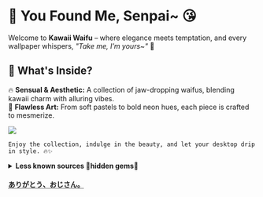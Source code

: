 # 🌸 You Found Me, Senpai~ 😘  

Welcome to **Kawaii Waifu** – where elegance meets temptation, and every wallpaper whispers, *"Take me, I’m yours~"* 💋  

## 💖 What's Inside?  
🔥 **Sensual & Aesthetic:** A collection of jaw-dropping waifus, blending kawaii charm with alluring vibes.  
🎨 **Flawless Art:** From soft pastels to bold neon hues, each piece is crafted to mesmerize.    


![](https://github.com/JoydeepMallick/Wallpapers/blob/main/KawaiiWaifu/Momo%20Velia%20Deviluke%20HD%20Wallpaper%20-%20To%20Love-Ru%20Smile.png?raw=true)

    Enjoy the collection, indulge in the beauty, and let your desktop drip in style. 🔥✨  


<details><summary> <b> Less known sources 💎hidden gems🤫 </b></summary>
This section is exclusively for genuine waifu connoisseurs who truly appreciate artistry 🧐 - casual browsers likely won't even notice these treasures!

- [Danbooru](https://danbooru.donmai.us/posts/9000730?q=2girls), [yande.re](https://yande.re/post/show/826223), [gelbooru](https://gelbooru.com/index.php?page=post&s=view&id=8005564): where artists's true creativity comes to life. ⚠️<b>Warning</b>: NSFW content present, so be cautious!

- [zerochan.net](https://www.zerochan.net/) : anime imageboard, korean website

- [anime.rule34.world](https://anime.rule34.world/post/317043) : anime imageboard, ⚠️<b>Warning</b>: NSFW content present, so be cautious!

- [artstation](https://www.artstation.com/user-395872)

- [sekai.best](https://sekai.best/card) : Card related to Project Sekai anime, serve as wonderful collecion of wallpapers, `beauty lies in the eyes of the beholder🥹` comarade.


</details>

#### <abbr title="Arigatō, ojisan"> ありがとう、おじさん。 </abbr>

